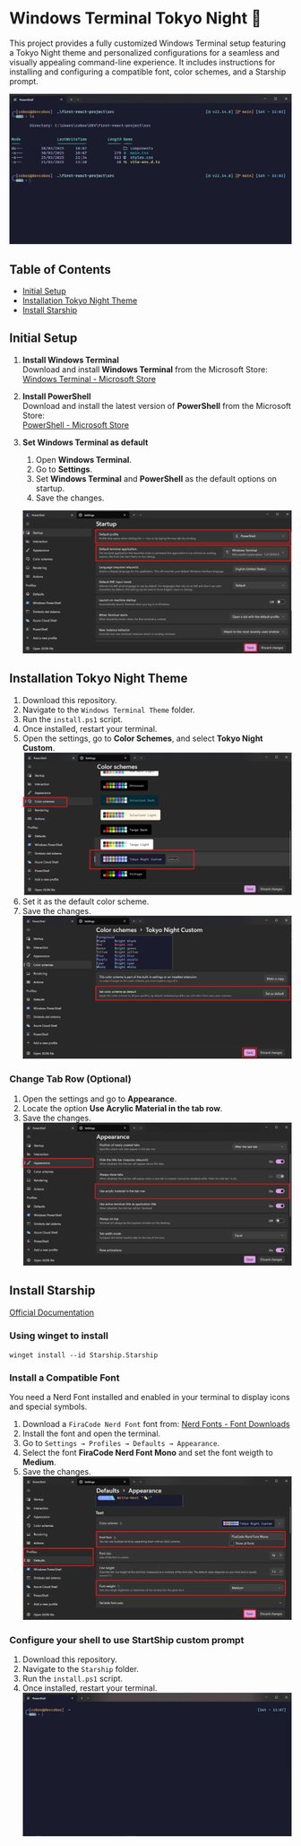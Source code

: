 # Windows Terminal Tokyo Night 🌙

This project provides a fully customized Windows Terminal setup featuring a Tokyo Night theme and personalized configurations for a seamless and visually appealing command-line experience. It includes instructions for installing and configuring a compatible font, color schemes, and a Starship prompt.

![Preview](.github/assets/terminal-preview.png)

## Table of Contents

- [Initial Setup](#initial-setup)
- [Installation Tokyo Night Theme](#installation-tokyo-night-theme)
- [Install Starship](#install-starship)

## Initial Setup

1. **Install Windows Terminal**  
   Download and install **Windows Terminal** from the Microsoft Store:  
    [Windows Terminal - Microsoft Store](https://apps.microsoft.com/detail/9N0DX20HK701?hl=en-us&gl=ES&ocid=pdpshare)
2. **Install PowerShell**  
   Download and install the latest version of **PowerShell** from the Microsoft Store:  
    [PowerShell - Microsoft Store](https://apps.microsoft.com/detail/9MZ1SNWT0N5D?hl=en-us&gl=ES&ocid=pdpshare)
3. **Set Windows Terminal as default**

   1. Open **Windows Terminal**.
   2. Go to **Settings**.
   3. Set **Windows Terminal** and **PowerShell** as the default options on startup.
   4. Save the changes.

   ![Default options](.github/assets/windows_terminal_default.png)

## Installation Tokyo Night Theme

1. Download this repository.
2. Navigate to the `Windows Terminal Theme` folder.
3. Run the `install.ps1` script.
4. Once installed, restart your terminal.
5. Open the settings, go to **Color Schemes**, and select **Tokyo Night Custom**.
   ![Settings color](.github/assets/settings_color_theme.png)
6. Set it as the default color scheme.
7. Save the changes.
   ![Settings default color](.github/assets/default_color_theme.png)

### Change Tab Row (Optional)

1. Open the settings and go to **Appearance**.
2. Locate the option **Use Acrylic Material in the tab row**.
3. Save the changes.
   ![acrylic material](.github/assets/acrylic_material_tab_row.png)

## Install Starship

[Official Documentation](https://starship.rs/guide/)

### Using winget to install

```
winget install --id Starship.Starship
```

### Install a Compatible Font

You need a Nerd Font installed and enabled in your terminal to display icons and special symbols.

1. Download a `FiraCode Nerd Font` font from: [Nerd Fonts - Font Downloads](https://www.nerdfonts.com/font-downloads)
2. Install the font and open the terminal.
3. Go to `Settings → Profiles → Defaults → Appearance`.
4. Select the font **FiraCode Nerd Font Mono** and set the font weigth to **Medium**.
5. Save the changes.
   ![Set font default](.github/assets/set_font_fira_code.png)

### Configure your shell to use StartShip custom prompt

1. Download this repository.
2. Navigate to the `Starship` folder.
3. Run the `install.ps1` script.
4. Once installed, restart your terminal.
   ![Finished](.github/assets/prompt_starship.png)
